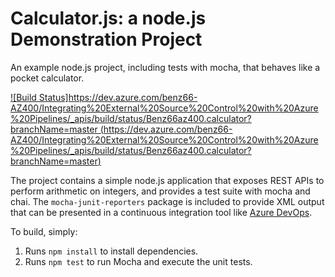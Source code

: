Calculator.js: a node.js Demonstration Project
==============================================
An example node.js project, including tests with mocha, that behaves like
a pocket calculator.

[![Build Status]https://dev.azure.com/benz66-AZ400/Integrating%20External%20Source%20Control%20with%20Azure%20Pipelines/_apis/build/status/Benz66az400.calculator?branchName=master
(https://dev.azure.com/benz66-AZ400/Integrating%20External%20Source%20Control%20with%20Azure%20Pipelines/_apis/build/status/Benz66az400.calculator?branchName=master)](https://dev.azure.com/benz66-AZ400/Integrating%20External%20Source%20Control%20with%20Azure%20Pipelines/_build/latest?definitionId=11&branchName=master)

The project contains a simple node.js application that exposes REST APIs
to perform arithmetic on integers, and provides a test suite with mocha
and chai.  The `mocha-junit-reporters` package is included to provide XML
output that can be presented in a continuous integration tool like
[Azure DevOps](https://azure.com/devops).

To build, simply:

1. Runs `npm install` to install dependencies.
2. Runs `npm test` to run Mocha and execute the unit tests.

